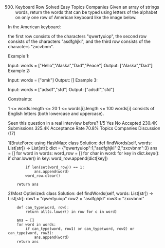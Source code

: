 500. Keyboard Row
Solved
Easy
Topics
Companies
Given an array of strings words, return the words that can be typed using letters of the alphabet on only one row of American keyboard like the image below.

In the American keyboard:

the first row consists of the characters "qwertyuiop",
the second row consists of the characters "asdfghjkl", and
the third row consists of the characters "zxcvbnm".

 

Example 1:

Input: words = ["Hello","Alaska","Dad","Peace"]
Output: ["Alaska","Dad"]
Example 2:

Input: words = ["omk"]
Output: []
Example 3:

Input: words = ["adsdf","sfd"]
Output: ["adsdf","sfd"]
 

Constraints:

1 <= words.length <= 20
1 <= words[i].length <= 100
words[i] consists of English letters (both lowercase and uppercase). 

Seen this question in a real interview before?
1/5
Yes
No
Accepted
230.4K
Submissions
325.4K
Acceptance Rate
70.8%
Topics
Companies
Discussion (17)

1)BruteForce using HashMap:
class Solution:
    def findWords(self, words: List[str]) -> List[str]:
        dict = {"qwertyuiop":1,"asdfghjkl":2,"zxcvbnm":3}
        ans = []
        for word in words:
            word_row = []
            for char in word:
                for key in dict.keys():
                    if char.lower() in key:
                        word_row.append(dict[key]) 
                        
            if len(set(word_row)) == 1:
                ans.append(word)
            word_row.clear()

        return ans  

2)Most Optimized:
class Solution:
    def findWords(self, words: List[str]) -> List[str]:
        row1 = "qwertyuiop"
        row2 = "asdfghjkl"
        row3 = "zxcvbnm"

        def can_type(word, row):
            return all(c.lower() in row for c in word)
        
        ans = []
        for word in words:
            if can_type(word, row1) or can_type(word, row2) or can_type(word, row3):
                ans.append(word)
        return ans